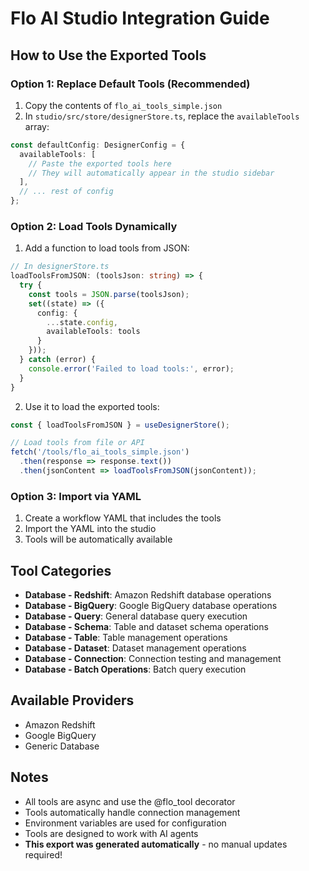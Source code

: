 
# Flo AI Studio Integration Guide

## How to Use the Exported Tools

### Option 1: Replace Default Tools (Recommended)
1. Copy the contents of `flo_ai_tools_simple.json`
2. In `studio/src/store/designerStore.ts`, replace the `availableTools` array:

```typescript
const defaultConfig: DesignerConfig = {
  availableTools: [
    // Paste the exported tools here
    // They will automatically appear in the studio sidebar
  ],
  // ... rest of config
};
```

### Option 2: Load Tools Dynamically
1. Add a function to load tools from JSON:

```typescript
// In designerStore.ts
loadToolsFromJSON: (toolsJson: string) => {
  try {
    const tools = JSON.parse(toolsJson);
    set((state) => ({
      config: {
        ...state.config,
        availableTools: tools
      }
    }));
  } catch (error) {
    console.error('Failed to load tools:', error);
  }
}
```

2. Use it to load the exported tools:

```typescript
const { loadToolsFromJSON } = useDesignerStore();

// Load tools from file or API
fetch('/tools/flo_ai_tools_simple.json')
  .then(response => response.text())
  .then(jsonContent => loadToolsFromJSON(jsonContent));
```

### Option 3: Import via YAML
1. Create a workflow YAML that includes the tools
2. Import the YAML into the studio
3. Tools will be automatically available

## Tool Categories
- **Database - Redshift**: Amazon Redshift database operations
- **Database - BigQuery**: Google BigQuery database operations
- **Database - Query**: General database query execution
- **Database - Schema**: Table and dataset schema operations
- **Database - Table**: Table management operations
- **Database - Dataset**: Dataset management operations
- **Database - Connection**: Connection testing and management
- **Database - Batch Operations**: Batch query execution

## Available Providers
- Amazon Redshift
- Google BigQuery
- Generic Database

## Notes
- All tools are async and use the @flo_tool decorator
- Tools automatically handle connection management
- Environment variables are used for configuration
- Tools are designed to work with AI agents
- **This export was generated automatically** - no manual updates required!

